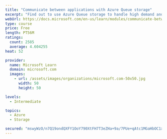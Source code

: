 ```yaml
---
title: "Communicate between applications with Azure Queue storage"
excerpt: "Find out to use Azure Queue storage to handle high demand and improve resilience in your distributed applications."
webUrl: https://docs.microsoft.com/en-us/learn/modules/communicate-between-apps-with-azure-queue-storage/
type: course
price: Free
length: PT56M
ratings:
  count: 2585
  average: 4.604255
heat: 52

provider:
  name: Microsoft Learn
  domain: microsoft.com
  images:
    - url: /assets/images/organizations/microsoft.com-50x50.jpg
      width: 50
      height: 50

levels:
  - Intermediate

topics:
  - Azure
  - Storage

secured: "mswyWzO/n7Q19ondQXFY1OoY790XtFH7T3eZHa+9a/7PUe+qAtc1MGaHbOC1xZRYuK5vYN+NukplUqE8DrcXVr5qi1VEPdPjPHHE0JvdcFXHtqAkNXwXxDPeJTc/mAIbanuMGRH+4U6H10OJu25AbreVAmDfhKsPmRsicIfIkoKqr+/Tb0dHlOGwWmgbk1jdmv/mmiVMHiExdXHqXLgdcei7sfNT3uGG6hMXzye2ke0gB2fEtzeXX06GLtKkReLIGN1wf2X6SuhRz28jV3c8GceU+jBBhdUSxdWrILjYyFqCuutNfmnmUBvz2oOf1SiBhbyz/QKtVafqZVGf1IBwhRUkxe0wowwLZLRN15/kjmDFtYUu84U5yvcVPLBBy2GIbONPv1tU3IlnpIDqfJHG1IcCSkr4UkdJWeyOU1oxgpg=;oJSFdtV6es/XF+pS/ZO8QA=="
---
```


